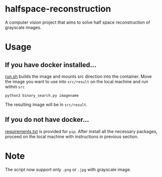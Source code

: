 # halfspace-reconstruction
A computer vision project that aims to solve half space reconstruction of grayscale images. 

# Usage
## If you have docker installed...

[run.sh](run.sh) builds the image and mounts src direction into the container. Move the image you want to use into ``src/result`` on the local machine and run within ``src`` 

```
python3 binary_search.py imagename
```

The resulting image will be in ``src/result``.

## If you do not have docker...
[requirements.txt](requirements.txt) is provided for ``pip``. After install all the necessary packages, proceed on the local machine with instructions in previous section.

# Note
The script now support only ``.png`` or ``.jpg`` with grayscale image.

